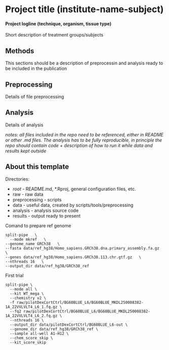 # Project title (institute-name-subject)

#### Project logline (technique, organism, tissue type)
Short description of treatment groups/subjects


## Methods
This sections should be a description of preprocessin and analysis ready to be included in the publication


## Preprocessing
Details of file preprocessing

## Analysis
Details of analysis

*notes: all files included in the repo need to be referenced, either in README or other .md files. The analysis has to be fully reproducible, in principle the repo should contain code + description of how to run it while data and results kept outside*

## About this template
Directories:
- _root_ - README.md, *.Rproj, general configuration files, etc.
- raw - raw data
- preprocessing - scripts
- data - useful data, created by scripts/tools/preprocessing
- analysis - analysis source code
- results - output ready to present

Comand to prepare ref genome
```
split-pipe   \
  --mode mkref   \
--genome_name GRCh38   \
--fasta data/ref_hg38/Homo_sapiens.GRCh38.dna.primary_assembly.fa.gz   \
--genes data/ref_hg38/Homo_sapiens.GRCh38.113.chr.gtf.gz   \
--nthreads 16   \
--output_dir data/ref_hg38/GRCh38_ref

```

First trial
```
split-pipe \
  --mode all \
  --kit WT_mega \
  --chemistry v2 \
  -f raw/pilotDexCortCtrl/BG60BLUE_L6/BG60BLUE_MKDL250008382-1A_22VVLVLT4_L6_1.fq.gz \
  --fq2 raw/pilotDexCortCtrl/BG60BLUE_L6/BG60BLUE_MKDL250008382-1A_22VVLVLT4_L6_2.fq.gz \
  --nthreads 16 \
  --output_dir data/pilotDexCortCtrl/BG60BLUE_L6-out \
  --genome_dir data/ref_hg38/GRCh38_ref \
  --sample all-well A1-H12 \
  --chem_score_skip \
  --kit_score_skip
```
